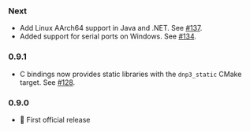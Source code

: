 ### Next ###
* Add Linux AArch64 support in Java and .NET.
  See [#137](https://github.com/stepfunc/dnp3/pull/134).
* Added support for serial ports on Windows.
  See [#134](https://github.com/stepfunc/dnp3/pull/134).

### 0.9.1 ###
* C bindings now provides static libraries with the `dnp3_static` CMake target.
  See [#128](https://github.com/stepfunc/dnp3/pull/128).

### 0.9.0 ###
* :tada: First official release
